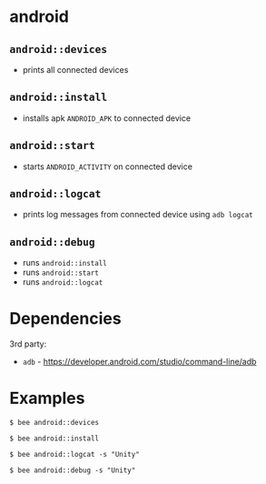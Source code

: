 android
=======

`android::devices`
------------------
- prints all connected devices

`android::install`
------------------
- installs apk `ANDROID_APK` to connected device

`android::start`
------------------
- starts `ANDROID_ACTIVITY` on connected device

`android::logcat`
-----------------
- prints log messages from connected device using `adb logcat`

`android::debug`
-----------------
- runs `android::install`
- runs `android::start`
- runs `android::logcat`


Dependencies
============
3rd party:
- `adb` - https://developer.android.com/studio/command-line/adb

Examples
========
```
$ bee android::devices

$ bee android::install

$ bee android::logcat -s "Unity"

$ bee android::debug -s "Unity"
```
